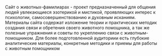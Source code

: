 Cайт о животных-фамилиарах - проект предназначенный для общения людей увлекающиеся эзотерикой и мистикой, проявляющих интерес к психологии, самосовершенствованию и духовным исканиям.
Материалы сайта содержат изложение теории и практических методик создания связи и обретения своего животного помощника, а так же полезные упражнения и советы по укреплению связи с животным-помощником.
Для более подготовленной аудиториии есть глубокие аналитические материалы, конкретные методики и приемы для работы с животным помощником
